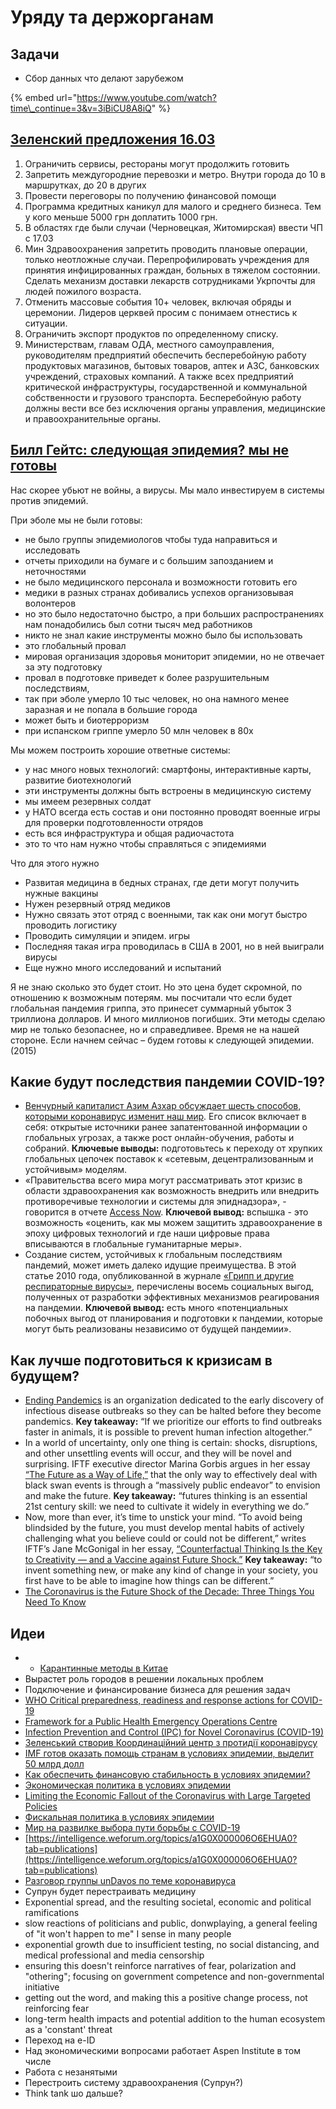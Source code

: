 # Уряду та держорганам

## Задачи

* Сбор данных что делают зарубежом

{% embed url="https://www.youtube.com/watch?time\_continue=3&v=3iBiCU8A8iQ" %}

## [Зеленский предложения 16.03](https://www.youtube.com/watch?v=_5VIVI84Be4&feature=emb_title)

1. Ограничить сервисы, рестораны могут продолжить готовить
2. Запретить междугородние перевозки и метро. Внутри города до 10 в маршрутках, до 20 в других
3. Провести переговоры по получению финансовой помощи
4. Программа кредитных каникул для малого и среднего бизнеса. Тем у кого меньше 5000 грн доплатить 1000 грн.
5. В областях где были случаи \(Черновецкая, Житомирская\) ввести ЧП с 17.03
6. Мин Здравоохранения запретить проводить плановые операции, только неотложные случаи. Перепрофилировать учреждения для принятия инфицированных граждан, больных в тяжелом состоянии. Сделать механизм доставки лекарств сотрудниками Укрпочты для людей пожилого возраста.
7. Отменить массовые события 10+ человек, включая обряды и церемонии. Лидеров церквей просим с понимаем отнестись к ситуации.
8. Ограничить экспорт продуктов по определенному списку.
9. Министерствам, главам ОДА, местного самоуправления, руководителям предприятий обеспечить бесперебойную работу продуктовых магазинов, бытовых товаров, аптек и АЗС, банковских учреждений, страховых компаний. А также всех предприятий критической инфраструктуры, государственной и коммунальной собственности и грузового транспорта. Бесперебойную работу должны вести все без исключения органы управления, медицинские и правоохранительные органы.

## [Билл Гейтс: следующая эпидемия? мы не готовы](https://www.youtube.com/watch?v=6Af6b_wyiwI)

Нас скорее убьют не войны, а вирусы. Мы мало инвестируем в системы против эпидемий.

При эболе мы не были готовы:

* не было группы эпидемиологов чтобы туда направиться и исследовать
* отчеты приходили на бумаге и с большим запозданием и неточностями
* не было медицинского персонала и возможности готовить его
* медики в разных странах добивались успехов организовывая волонтеров
* но это было недостаточно быстро, а при больших распространениях нам понадобились был сотни тысяч мед работников
* никто не знал какие инструменты можно было бы использовать
* это глобальный провал
* мировая организация здоровья мониторит эпидемии, но не отвечает за эту подготовку
* провал в подготовке приведет к более разрушительным последствиям,
* так при эболе умерло 10 тыс человек, но она намного менее заразная и не попала в большие города
* может быть и биотерроризм
* при испанском гриппе умерло 50 млн человек в 80х

Мы можем построить хорошие ответные системы:

* у нас много новых технологий: смартфоны, интерактивные карты, развитие биотехнологий
* эти инструменты должны быть встроены в медицинскую систему
* мы имеем резервных солдат
* у НАТО всегда есть состав и они постоянно проводят военные игры для проверки подготовленности отрядов
* есть вся инфраструктура и общая радиочастота
* это то что нам нужно чтобы справляться с эпидемиями

Что для этого нужно

* Развитая медицина в бедных странах, где дети могут получить нужные вакцины
* Нужен резервный отряд медиков
* Нужно связать этот отряд с военными, так как они могут быстро проводить логистику
* Проводить симуляции и эпидем. игры
* Последняя такая игра проводилась в США в 2001, но в ней выиграли вирусы
* Еще нужно много исследований и испытаний

Я не знаю сколько это будет стоит. Но это цена будет скромной, по отношению к возможным потерям. мы посчитали что если будет глобальная пандемия гриппа, это принесет суммарный убыток 3 триллиона долларов. И много миллионов погибших. Эти методы сделаю мир не только безопаснее, но и справедливее. Время не на нашей стороне. Если начнем сейчас – будем готовы к следующей эпидемии. \(2015\)



## **Какие будут последствия пандемии COVID-19?** 

* [Венчурный капиталист Азим Азхар обсуждает шесть способов, которыми коронавирус изменит наш мир](https://www.exponentialview.co/p/-six-ways-coronavirus-will-change). Его список включает в себя: открытые источники ранее запатентованной информации о глобальных угрозах, а также рост онлайн-обучения, работы и собраний. **Ключевые выводы:** подготовьтесь к переходу от хрупких глобальных цепочек поставок к «сетевым, децентрализованным и устойчивым» моделям. 
* «Правительства всего мира могут рассматривать этот кризис в области здравоохранения как возможность внедрить или внедрить противоречивые технологии и системы для эпиднадзора», - говорится в отчете [Access Now](https://www.accessnow.org/protect-digital-rights-promote-public-health-towards-a-better-coronavirus-response/). **Ключевой вывод:** вспышка - это возможность «оценить, как мы можем защитить здравоохранение в эпоху цифровых технологий и где наши цифровые права вписываются в глобальные гуманитарные меры». 
* Создание систем, устойчивых к глобальным последствиям пандемий, может иметь далеко идущие преимущества. В этой статье 2010 года, опубликованной в журнале [«Грипп и другие респираторные вирусы»](https://www.ncbi.nlm.nih.gov/pmc/articles/PMC4941659/), перечислены восемь социальных выгод, полученных от разработки эффективных механизмов реагирования на пандемии. **Ключевой вывод:** есть много «потенциальных побочных выгод от планирования и подготовки к пандемии, которые могут быть реализованы независимо от будущей пандемии».

## Как лучше подготовиться к кризисам в будущем?

* [Ending Pandemics](https://endingpandemics.org/) is an organization dedicated to the early discovery of infectious disease outbreaks so they can be halted before they become pandemics. **Key takeaway:** “If we prioritize our efforts to find outbreaks faster in animals, it is possible to prevent human infection altogether.”
* In a world of uncertainty, only one thing is certain: shocks, disruptions, and other unsettling events will occur, and they will be novel and surprising. IFTF executive director Marina Gorbis argues in her essay [“The Future as a Way of Life,”](https://medium.com/@mgorbis/the-future-as-a-way-of-life-4bc314ec97de) that the only way to effectively deal with black swan events is through a “massively public endeavor” to envision and make the future. **Key takeaway:** “futures thinking is an essential 21st century skill: we need to cultivate it widely in everything we do.”
* Now, more than ever, it’s time to unstick your mind. “To avoid being blindsided by the future, you must develop mental habits of actively challenging what you believe could or could not be different,” writes IFTF’s Jane McGonigal in her essay, [“Counterfactual Thinking Is the Key to Creativity — and a Vaccine against Future Shock.”](https://medium.com/institute-for-the-future/counterfactual-thinking-is-the-key-to-creativity-and-a-vaccine-against-future-shock-9774a111b996) **Key takeaway:** “to invent something new, or make any kind of change in your society, you first have to be able to imagine how things can be different.”
* [The Coronavirus is the Future Shock of the Decade: Three Things You Need To Know](https://mailchi.mp/iftf/news-from-the-future-issue-1478053?e=76e445d5a7)

## Идеи

* * [Карантинные методы в Китае](https://www.facebook.com/100001226971213/posts/3069131659804370/?d=n)
* Вырастет роль городов в решении локальных проблем
* Подключение и финансирование бизнеса для решения задач
* [WHO Critical preparedness, readiness and response actions for COVID-19](https://www.who.int/docs/default-source/coronaviruse/20200307-cccc-guidance-table-covid-19-final.pdf?sfvrsn=1c8ee193_10)
* [Framework for a Public Health Emergency Operations Centre](https://www.who.int/ihr/publications/9789241565134_eng/en/)
* [Infection Prevention and Control \(IPC\) for Novel Coronavirus \(COVID-19\)](https://openwho.org/courses/COVID-19-IPC-EN)
* [Зеленський створив Координаційний центр з протидії коронавірусу](https://inforesist.org/ua/zelenspkyj-stvoryv-koordynaczijnyj-czentr-z-protydiyi-koronavirusu/amp/)
* [IMF готов оказать помощь странам в условиях эпидемии, выделит 50 млрд долл](http://bit.ly/2x5cGQk) 
* [Как обеспечить финансовую стабильность в условиях эпидемии?](http://bit.ly/2TMETo8)
* [Экономическая политика в условиях эпидемии](http://bit.ly/33eXY5f%20)
* [Limiting the Economic Fallout of the Coronavirus with Large Targeted Policies](http://bit.ly/3cWsy8o)
* [Фискальная политика в условиях эпидемии](https://blogs.imf.org/2020/03/05/fiscal-policies-to-protect-people-during-the-coronavirus-outbreak/)
* [Мир на развилке выбора пути борьбы с COVID-19](https://www.facebook.com/sergey.karelov.5/posts/2789965497705789?__cft__[0]=AZXf_NV75tNyO7ObqhhScQOmMxOr9xBDmWZ3ABfm196wPYxNC75zLJee8AYroStuAcnEdpUcOyYs6aesqIn0FMvyUuvUnga4EnMi9j-0zSGDVk3PbubXl3pclqY8anNiQN4&__tn__=%2CO%2CP-R)
* [https://intelligence.weforum.org/topics/a1G0X000006O6EHUA0?tab=publications](https://intelligence.weforum.org/topics/a1G0X000006O6EHUA0?tab=publications)
* [Разговор группы unDavos по теме коронавируса](https://www.notion.so/4irelabs/Covid-call-15-03-7dd305c3c1534cfc90a4389a3f289740)
* Супрун будет перестраивать медицину
* Exponential spread, and the resulting societal, economic and political ramifications
* slow reactions of politicians and public, donwplaying, a general feeling of "it won't happen to me" I sense in many people
* exponential growth due to insufficient testing, no social distancing, and medical professional and media censorship
* ensuring this doesn't reinforce narratives of fear, polarization and "othering"; focusing on government competence and non-governmental initiative
* getting out the word, and making this a positive change process, not reinforcing fear
* long-term health impacts and potential addition to the human ecosystem as a 'constant' threat
* Переход на e-ID
* Над экономическими вопросами работает Aspen Institute в том числе
* Работа с незанятыми
* Перестроить систему здравоохранения \(Супрун?\)
* Think tank шо дальше?

